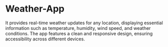 # Weather-App
 It provides real-time weather updates for any location, displaying essential information such as temperature, humidity, wind speed, and weather conditions. The app features a clean and responsive design, ensuring accessibility across different devices.
